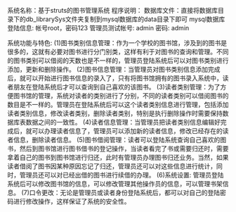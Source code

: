 系统名称：基于struts的图书管理系统
程序说明：
数据库文件：直接将数据库目录下的db_librarySys文件夹复制到mysql数据库的data目录下即可
mysql数据库登陆信息: 帐号root，密码123
管理员测试帐号: admin 密码: admin

系统功能与特色:
  (1)图书类别信息管理：作为一个学校的图书馆，涉及到的图书是很多的，这就有必要对图书进行分门别类，这样有利于对图书的查询和管理。不同的图书类别可以借阅的天数也是不一样的，管理员登陆系统后可以对图书类别进行添加，更新和删除操作。
  (2)图书信息管理：当管理员对图书类别信息添加完成后，就可以开始进行图书信息的录入了，只有将图书馆拥有的图书录入系统中，读者朋友在登陆系统后才可以查询到自己喜欢的该图书。
  (3)读者类别管理：为了方便图书馆的管理，系统对读者的类别进行了分别，不同的读者类别可以借阅图书的数目是不一样的。管理员在登陆系统后可以这个读者类别信息进行管理，包括添加读者类别信息，修改读者类别，删除读者类别，特别是执行删除操作时需要保持数据库表数据之间的一致性。
  (4)读者信息管理：当管理员把读者类别信息编辑好完成后，就可以办理读者信息了，管理员可以添加新的读者信息，修改已经存在的读者信息，删除读者信息。
  (5)图书借阅管理：读者可以登陆系统查询自己喜欢的图书，然后到图书馆进行图书借书的登记操作，当读者看完了书或需要归还时，需要拿着自己的图书到图书馆进行归还，此时有管理员办理图书归还业务。当然，如果读者借阅了图书因某种原因忘记了归还，管理员还可以对这些信息进行统计，同时，管理员还可以对已经出借的图书进行续借的办理。
  (6)系统设置: 管理员登陆系统后可以修改图书馆的信息，可以修改管理其他操作员的信息，可以管理书架信息。
  (7)口令更改：无论是管理员或读者身份登陆系统后，都可以对自己的登陆密码进行修改操作，这样保证了系统的安全性。
  

